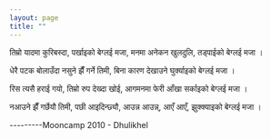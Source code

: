 ```yaml
---
layout: page
title: ""
---
```



तिम्रो यादमा कुरिबस्दा, पर्खाइको बेग्लई  मजा,
मनमा अनेकन खुलदुलि, तड्पाईको बेग्लई  मजा ।

धेरै पटक बोलाउँदा नसुने झैँ गर्ने तिमी,
बिना कारण देखाउने घुर्क्याइको बेग्लई  मजा ।

रिस त्यसै हराई गयो, तिम्रो रुप देख्दा खोई,
आगमनमा फेरी आँखा सर्काइको बेग्लई  मजा ।

नआउने झैँ गर्छेयौ तिमी, पछी आइदिन्छ्यौ,
आउन्न आउन्न्, आएँ आएँ, झुक्क्याइको बेग्लई  मजा ।


---------Mooncamp 2010 - Dhulikhel 
